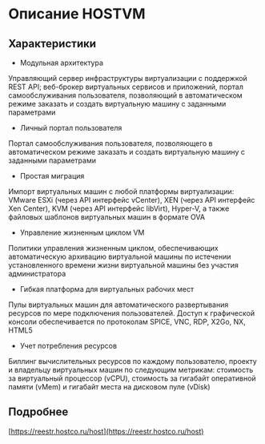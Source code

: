 # Описание HOSTVM

## Характеристики

* Модульная архитектура

Управляющий сервер инфраструктуры виртуализации с поддержкой REST API; веб-брокер виртуальных сервисов и приложений, портал самообслуживания пользователя, позволяющий в автоматическом режиме заказать и создать виртуальную машину с заданными параметрами

* Личный портал пользователя

Портал самообслуживания пользователя, позволяющего в автоматическом режиме заказать и создать виртуальную машину с заданными параметрами

* Простая миграция

Импорт виртуальных машин с любой платформы виртуализации: VMware ESXi \(через API интерфейс vCenter\), XEN \(через API интерфейс Xen Center\), KVM \(через API интерфейс libVirt\), Hyper-V, а также файловых шаблонов виртуальных машин в формате OVA

* Управление жизненным циклом VM

Политики управления жизненным циклом, обеспечивающих автоматическую архивацию виртуальной машины по истечении установленного времени жизни виртуальной машины без участия администратора

* Гибкая платформа для виртуальных рабочих мест

Пулы виртуальных машин для автоматического развертывания ресурсов по мере подключения пользователей. Доступ к графической консоли обеспечивается по протоколам SPICE, VNC, RDP, X2Go, NX, HTML5

* Учет потребления ресурсов

Биллинг вычислительных ресурсов по каждому пользователю, проекту и владельцу виртуальных машин по следующим метрикам: стоимость за виртуальный процессор \(vCPU\), стоимость за гигабайт оперативной памяти \(vMem\) и гигабайт места на дисковом пуле \(vDisk\)

## Подробнее

[https://reestr.hostco.ru/host](https://reestr.hostco.ru/host)

